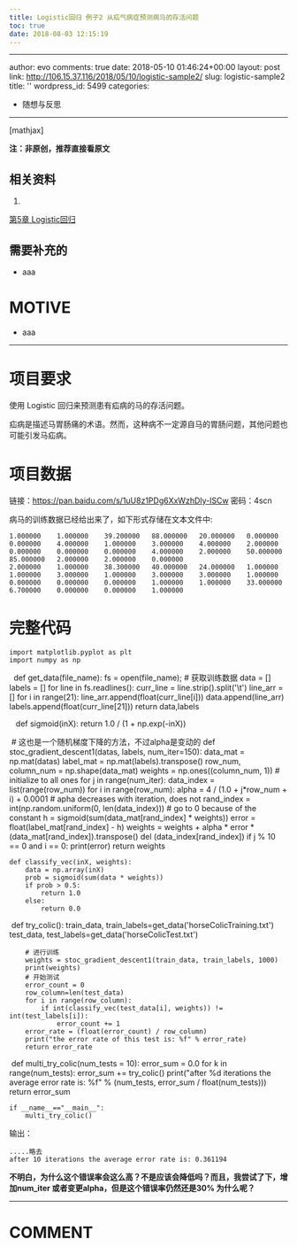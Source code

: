 ```yaml
---
title: Logistic回归 例子2 从疝气病症预测病马的存活问题
toc: true
date: 2018-08-03 12:15:19
---
```

---
author: evo
comments: true
date: 2018-05-10 01:46:24+00:00
layout: post
link: http://106.15.37.116/2018/05/10/logistic-sample2/
slug: logistic-sample2
title: ''
wordpress_id: 5499
categories:
- 随想与反思
---

<!-- more -->

[mathjax]

**注：非原创，推荐直接看原文**


## 相关资料






  1.


[第5章 Logistic回归](http://ml.apachecn.org/mlia/logistic-regress/)







## 需要补充的






  * aaa




# MOTIVE






  * aaa





* * *





# 项目要求


使用 Logistic 回归来预测患有疝病的马的存活问题。

疝病是描述马胃肠痛的术语。然而，这种病不一定源自马的胃肠问题，其他问题也可能引发马疝病。


# 项目数据


链接：https://pan.baidu.com/s/1uU8z1PDg6XxWzhDIy-lSCw 密码：4scn

病马的训练数据已经给出来了，如下形式存储在文本文件中:


    1.000000    1.000000    39.200000   88.000000   20.000000   0.000000    0.000000    4.000000    1.000000    3.000000    4.000000    2.000000    0.000000    0.000000    0.000000    4.000000    2.000000    50.000000   85.000000   2.000000    2.000000    0.000000
    2.000000    1.000000    38.300000   40.000000   24.000000   1.000000    1.000000    3.000000    1.000000    3.000000    3.000000    1.000000    0.000000    0.000000    0.000000    1.000000    1.000000    33.000000   6.700000    0.000000    0.000000    1.000000





# 完整代码




    import matplotlib.pyplot as plt
    import numpy as np


​
​
    def get_data(file_name):
        fs = open(file_name);
        # 获取训练数据
        data = []
        labels = []
        for line in fs.readlines():
            curr_line = line.strip().split('\t')
            line_arr = []
            for i in range(21):
                line_arr.append(float(curr_line[i]))
            data.append(line_arr)
            labels.append(float(curr_line[21]))
        return data,labels


​
​
​
    def sigmoid(inX):
        return 1.0 / (1 + np.exp(-inX))


​
    # 这也是一个随机梯度下降的方法，不过alpha是变动的
    def stoc_gradient_descent1(datas, labels, num_iter=150):
        data_mat = np.mat(datas)
        label_mat = np.mat(labels).transpose()
        row_num, column_num = np.shape(data_mat)
        weights = np.ones((column_num, 1))  # initialize to all ones
        for j in range(num_iter):
            data_index = list(range(row_num))
            for i in range(row_num):
                alpha = 4 / (1.0 + j*row_num + i) + 0.0001  # apha decreases with iteration, does not
                rand_index = int(np.random.uniform(0, len(data_index)))  # go to 0 because of the constant
                h = sigmoid(sum(data_mat[rand_index] * weights))
                error = float(label_mat[rand_index] - h)
                weights = weights + alpha * error * (data_mat[rand_index]).transpose()
                del (data_index[rand_index])
                if j % 10 == 0 and i == 0:
                    print(error)
        return weights

    def classify_vec(inX, weights):
        data = np.array(inX)
        prob = sigmoid(sum(data * weights))
        if prob > 0.5:
            return 1.0
        else:
            return 0.0


​
    def try_colic():
        train_data, train_labels=get_data('horseColicTraining.txt')
        test_data, test_labels=get_data('horseColicTest.txt')

        # 进行训练
        weights = stoc_gradient_descent1(train_data, train_labels, 1000)
        print(weights)
        # 开始测试
        error_count = 0
        row_column=len(test_data)
        for i in range(row_column):
            if int(classify_vec(test_data[i], weights)) != int(test_labels[i]):
                error_count += 1
        error_rate = (float(error_count) / row_column)
        print("the error rate of this test is: %f" % error_rate)
        return error_rate


​
    def multi_try_colic(num_tests = 10):
        error_sum = 0.0
        for k in range(num_tests):
            error_sum += try_colic()
        print("after %d iterations the average error rate is: %f" % (num_tests, error_sum / float(num_tests)))
        return error_sum

    if __name__=="__main__":
        multi_try_colic()


输出：


    .....略去
    after 10 iterations the average error rate is: 0.361194


**不明白，为什么这个错误率会这么高？不是应该会降低吗？而且，我尝试了下，增加num_iter 或者变更alpha，但是这个错误率仍然还是30% 为什么呢？**









* * *





# COMMENT
